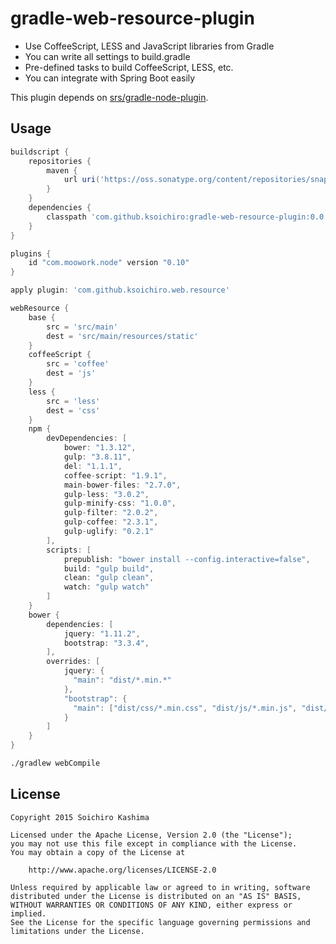 # gradle-web-resource-plugin

* Use CoffeeScript, LESS and JavaScript libraries from Gradle
* You can write all settings to build.gradle
* Pre-defined tasks to build CoffeeScript, LESS, etc.
* You can integrate with Spring Boot easily

This plugin depends on [srs/gradle-node-plugin](https://github.com/srs/gradle-node-plugin).

## Usage

```gradle
buildscript {
    repositories {
        maven {
            url uri('https://oss.sonatype.org/content/repositories/snapshots/')
        }
    }
    dependencies {
        classpath 'com.github.ksoichiro:gradle-web-resource-plugin:0.0.1-SNAPSHOT'
    }
}

plugins {
    id "com.moowork.node" version "0.10"
}

apply plugin: 'com.github.ksoichiro.web.resource'

webResource {
    base {
        src = 'src/main'
        dest = 'src/main/resources/static'
    }
    coffeeScript {
        src = 'coffee'
        dest = 'js'
    }
    less {
        src = 'less'
        dest = 'css'
    }
    npm {
        devDependencies: [
            bower: "1.3.12",
            gulp: "3.8.11",
            del: "1.1.1",
            coffee-script: "1.9.1",
            main-bower-files: "2.7.0",
            gulp-less: "3.0.2",
            gulp-minify-css: "1.0.0",
            gulp-filter: "2.0.2",
            gulp-coffee: "2.3.1",
            gulp-uglify: "0.2.1"
        ],
        scripts: [
            prepublish: "bower install --config.interactive=false",
            build: "gulp build",
            clean: "gulp clean",
            watch: "gulp watch"
        ]
    }
    bower {
        dependencies: [
            jquery: "1.11.2",
            bootstrap: "3.3.4",
        ],
        overrides: [
            jquery: {
              "main": "dist/*.min.*"
            },
            "bootstrap": {
              "main": ["dist/css/*.min.css", "dist/js/*.min.js", "dist/fonts/*"]
            }
        ]
    }
}
```

```sh
./gradlew webCompile
```

## License

    Copyright 2015 Soichiro Kashima

    Licensed under the Apache License, Version 2.0 (the "License");
    you may not use this file except in compliance with the License.
    You may obtain a copy of the License at

        http://www.apache.org/licenses/LICENSE-2.0

    Unless required by applicable law or agreed to in writing, software
    distributed under the License is distributed on an "AS IS" BASIS,
    WITHOUT WARRANTIES OR CONDITIONS OF ANY KIND, either express or implied.
    See the License for the specific language governing permissions and
    limitations under the License.
